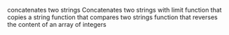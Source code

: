 concatenates two strings
Concatenates two strings with limit
function that copies a string
function that compares two strings
function that reverses the content of an array of integers
